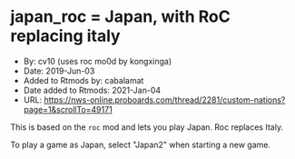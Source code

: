 # japan_roc = Japan, with RoC replacing italy

* By: cv10 (uses roc mo0d by kongxinga)
* Date: 2019-Jun-03
* Added to Rtmods by: cabalamat
* Date added to Rtmods: 2021-Jan-04
* URL: <https://nws-online.proboards.com/thread/2281/custom-nations?page=1&scrollTo=49171>

This is based on the `roc` mod and lets you play Japan. Roc replaces
Italy.

To play a game as Japan, select "Japan2" when starting a new game.
